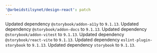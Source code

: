 ```yaml
---
'@arbeidstilsynet/design-react': patch
---
```


Updated dependency `@storybook/addon-a11y` to `9.1.13`.
Updated dependency `@storybook/addon-docs` to `9.1.13`.
Updated dependency `@storybook/addon-vitest` to `9.1.13`.
Updated dependency `@storybook/react-vite` to `9.1.13`.
Updated dependency `eslint-plugin-storybook` to `9.1.13`.
Updated dependency `storybook` to `9.1.13`.
